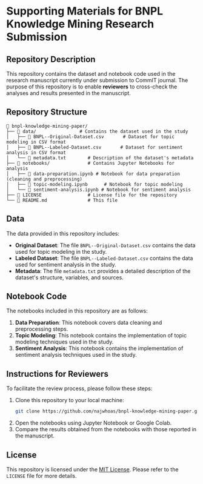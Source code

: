 # Supporting Materials for BNPL Knowledge Mining Research Submission

## Repository Description
This repository contains the dataset and notebook code used in the research manuscript currently under submission to CommIT journal. The purpose of this repository is to enable **reviewers** to cross-check the analyses and results presented in the manuscript.

## Repository Structure
```
📁 bnpl-knowledge-mining-paper/
├── 📁 data/                # Contains the dataset used in the study
│   ├── 📄 BNPL--Original-Dataset.csv       # Dataset for topic modeling in CSV format
│   ├── 📄 BNPL--Labeled-Dataset.csv       # Dataset for sentiment analysis in CSV format
│   └── 📄 metadata.txt        # Description of the dataset's metadata
├── 📁 notebooks/              # Contains Jupyter Notebooks for analysis
│   ├── 📄 data-preparation.ipynb # Notebook for data preparation (cleaning and preprocessing)
│   ├── 📄 topic-modeling.ipynb      # Notebook for topic modeling
│   └── 📄 sentiment-analysis.ipynb # Notebook for sentiment analysis
├── 📄 LICENSE                 # License file for the repository
└── 📄 README.md               # This file
```

## Data
The data provided in this repository includes:
- **Original Dataset**: The file `BNPL--Original-Dataset.csv` contains the data used for topic modeling in the study.
- **Labeled Dataset**: The file `BNPL--Labeled-Dataset.csv` contains the data used for sentiment analysis in the study.
- **Metadata**: The file `metadata.txt` provides a detailed description of the dataset's structure, variables, and sources.

## Notebook Code
The notebooks included in this repository are as follows:
1. **Data Preparation**: This notebook covers data cleaning and preprocessing steps.
2. **Topic Modeling**: This notebook contains the implementation of topic modeling techniques used in the study.
3. **Sentiment Analysis**: This notebook contains the implementation of sentiment analysis techniques used in the study.

## Instructions for Reviewers
To facilitate the review process, please follow these steps:
1. Clone this repository to your local machine:
   ```bash
   git clone https://github.com/najwhoas/bnpl-knowledge-mining-paper.git
   ```
2. Open the notebooks using Jupyter Notebook or Google Colab.
3. Compare the results obtained from the notebooks with those reported in the manuscript.

## License
This repository is licensed under the [MIT License](LICENSE). Please refer to the `LICENSE` file for more details.
